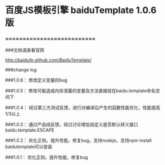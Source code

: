百度JS模板引擎 baiduTemplate 1.0.6 版
==========================

### ==========================

###文档请查看官网

<a href="http://baidufe.github.com/BaiduTemplate/">http://baidufe.github.com/BaiduTemplate/</a>


###change log

###1.0.6：
	修改定义变量的bug

###1.0.5：
	修改可能造成内存泄露的变量及方法直接挂在baidu.template命名空间下

###1.0.4：
	经过第三方测试反馈，进行对编译后产生的函数性能优化，性能提高1/3以上

###1.0.3：
	通过产品线反馈，经过讨论增加自定义是否默认转义接口 baidu.template.ESCAPE

###1.0.2：
	优化正则，提升性能，修复bug，支持nodejs，支持npm install baidutemplate可以安装

###1.0.1：
	优化正则，提升性能，修复bug

